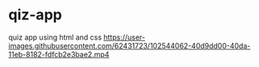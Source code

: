 # qiz-app
quiz app  using html and css
https://user-images.githubusercontent.com/62431723/102544062-40d9dd00-40da-11eb-8182-fdfcb2e3bae2.mp4
